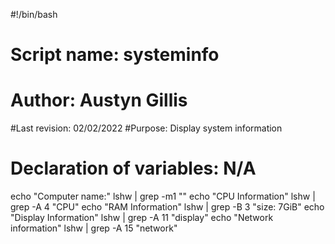 #!/bin/bash
# Script name: systeminfo
# Author: Austyn Gillis
#Last revision: 02/02/2022
#Purpose: Display system information
# Declaration of variables: N/A 
echo "Computer name:"
lshw | grep -m1 ""
echo "CPU Information"
lshw | grep -A 4 "CPU"
echo "RAM Information"
lshw | grep -B 3 "size: 7GiB"
echo "Display Information"
lshw | grep -A 11 "display"
echo "Network information"
lshw | grep -A 15 "network"
